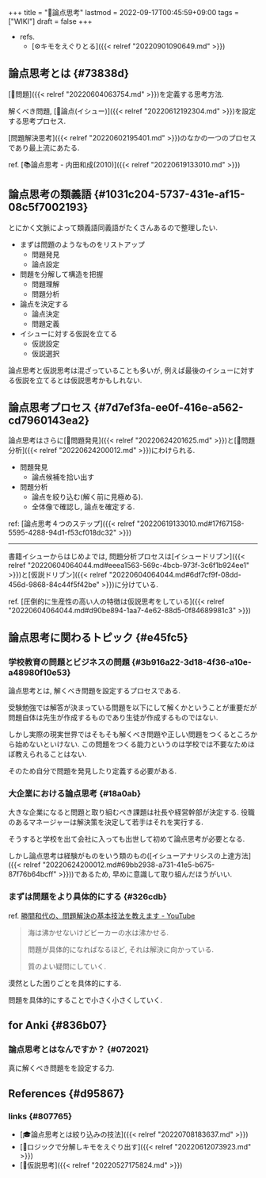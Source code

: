 +++
title = "📝論点思考"
lastmod = 2022-09-17T00:45:59+09:00
tags = ["WIKI"]
draft = false
+++

-   refs.
    -   [⚙キモをえぐりとる]({{< relref "20220901090649.md" >}})


## 論点思考とは {#73838d}

[📝問題]({{< relref "20220604063754.md" >}})を定義する思考方法.

解くべき問題, [📝論点(イシュー)]({{< relref "20220612192304.md" >}})を設定する思考プロセス.

[問題解決思考]({{< relref "20220602195401.md" >}})のなかの一つのプロセスであり最上流にあたる.

ref. [📚論点思考 - 内田和成(2010)]({{< relref "20220619133010.md" >}})


## 論点思考の類義語 {#1031c204-5737-431e-af15-08c5f7002193}

とにかく文脈によって類義語同義語がたくさんあるので整理したい.

-   まずは問題のようなものをリストアップ
    -   問題発見
    -   論点設定
-   問題を分解して構造を把握
    -   問題理解
    -   問題分析
-   論点を決定する
    -   論点決定
    -   問題定義
-   イシューに対する仮説を立てる
    -   仮説設定
    -   仮説選択

論点思考と仮説思考は混ざっていることも多いが, 例えば最後のイシューに対する仮説を立てるとは仮説思考かもしれない.


## 論点思考プロセス {#7d7ef3fa-ee0f-416e-a562-cd7960143ea2}

論点思考はさらに[📝問題発見]({{< relref "20220624201625.md" >}})と[📝問題分析]({{< relref "20220624200012.md" >}})にわけられる.

-   問題発見
    -   論点候補を拾い出す
-   問題分析
    -   論点を絞り込む(解く前に見極める).
    -   全体像で確認し, 論点を確定する.

ref: [論点思考４つのステップ]({{< relref "20220619133010.md#17f67158-5595-4288-94d1-f53cf018dc32" >}})

---

書籍イシューからはじめよでは, 問題分析プロセスは[イシュードリブン]({{< relref "20220604064044.md#eeea1563-569c-4bcb-973f-3c6f1b924ee1" >}})と[仮説ドリブン]({{< relref "20220604064044.md#6df7cf9f-08dd-456d-9868-84c44f5f42be" >}})に分けている.

ref. [圧倒的に生産性の高い人の特徴は仮説思考をしている]({{< relref "20220604064044.md#d90be894-1aa7-4e62-88d5-0f84689981c3" >}})


## 論点思考に関わるトピック {#e45fc5}


### 学校教育の問題とビジネスの問題 {#3b916a22-3d18-4f36-a10e-a48980f10e53}

論点思考とは, 解くべき問題を設定するプロセスである.

受験勉強では解答が決まっている問題を以下にして解くかということが重要だが問題自体は先生が作成するものであり生徒が作成するものではない.

しかし実際の現実世界ではそもそも解くべき問題や正しい問題をつくるところから始めないといけない. この問題をつくる能力というのは学校では不要なためほぼ教えられることはない.

そのため自分で問題を発見したり定義する必要がある.


### 大企業における論点思考 {#18a0ab}

大きな企業になると問題と取り組むべき課題は社長や経営幹部が決定する. 役職のあるマネージャーは解決策を決定して若手はそれを実行する.

そうすると学校を出て会社に入っても出世して初めて論点思考が必要となる.

しかし論点思考は経験がものをいう類のもの([イシューアナリシスの上達方法]({{< relref "20220624200012.md#69bb2938-a731-41e5-b675-87f76b64bcff" >}}))であるため, 早めに意識して取り組んだほうがいい.


### まずは問題をより具体的にする {#326cdb}

ref. [勝間和代の、問題解決の基本技法を教えます - YouTube](https://www.youtube.com/watch?v=nOU5LPDhWfs&t=17s)

> 海は沸かせないけどビーカーの水は沸かせる.
>
> 問題が具体的になればなるほど, それは解決に向かっている.
>
> 質のよい疑問にしていく.

漠然とした困りごとを具体的にする.

問題を具体的にすることで小さく小さくしていく.


## for Anki {#836b07}


### 論点思考とはなんですか？ {#072021}

真に解くべき問題をを設定する力.


## References {#d95867}


### links {#807765}

-   [🎓論点思考とは絞り込みの技法]({{< relref "20220708183637.md" >}})
-   [🦊ロジックで分解しキモをえぐり出す]({{< relref "20220612073923.md" >}})
-   [📝仮説思考]({{< relref "20220527175824.md" >}})

